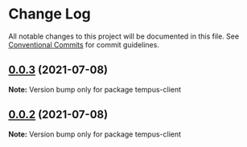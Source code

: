 # Change Log

All notable changes to this project will be documented in this file.
See [Conventional Commits](https://conventionalcommits.org) for commit guidelines.

## [0.0.3](https://github.com/tempus-finance/tempus-app/compare/v0.0.2...v0.0.3) (2021-07-08)

**Note:** Version bump only for package tempus-client





## [0.0.2](https://github.com/tempus-finance/tempus-app/compare/v0.0.1...v0.0.2) (2021-07-08)

**Note:** Version bump only for package tempus-client

